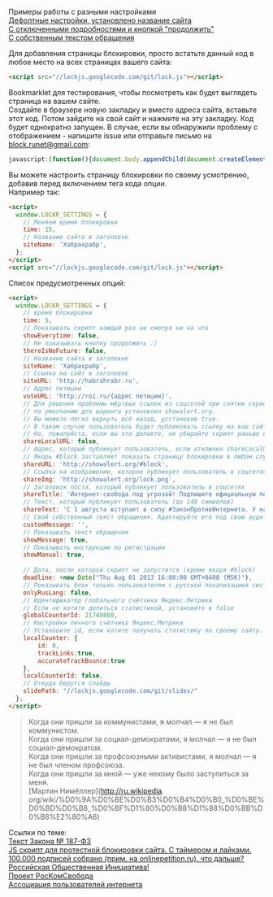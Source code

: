 Примеры работы с разными настройками  
[Дефолтные настройки, установлено название сайта](http://showalert.org)  
[С отключенными подробностями и кнопкой "продолжить"](http://showalert.org/macro.html)  
[С собственным текстом обращения](http://showalert.org/custom.html)  
  

Для добавления страницы блокировки, просто встатьте данный код в любое место на всех страницах вашего сайта:
```html
<script src="//lockjs.googlecode.com/git/lock.js"></script>
```
  
  
Bookmarklet для тестирования, чтобы посмотреть как будет выглядеть страница на вашем сайте.  
Создайте в браузере новую закладку и вместо адреса сайта, вставьте этот код. Потом зайдите на свой сайт и нажмите на эту закладку. Код будет однократно запущен. В случае, если вы обнаружили проблему с отображением - напишите issue или отправьте письмо на block.runet@gmail.com:
```js
javascript:(function(){document.body.appendChild(document.createElement('script')).src='//lockjs.googlecode.com/git/lock.js';})();
````
  

Вы можете настроить страницу блокировки по своему усмотрению, добавив перед включением тега кода опции.  
Например так:
```html
<script>
  window.LOCKR_SETTINGS = {
    // Меняем время блокировки
    time: 15, 
    // Название сайта в заголовке
    siteName: 'Хабрахрабр',
  };
</script>
<script src="//lockjs.googlecode.com/git/lock.js"></script>
```
  

Список предусмотренных опций:
```html
<script>
  window.LOCKR_SETTINGS = {
    // время блокировки
    time: 5, 
    // Показывать скрипт каждый раз не смотря ни на что
    showEverytime: false,
    // Не показывать кнопку продолжить :(
    thereIsNoFuture: false,
    // Название сайта в заголовке
    siteName: 'Хабрахрабр',
    // Ссылка на сайт в заголовке
    siteURL: 'http://habrahrabr.ru',
    // Адрес петиции
    voteURL: 'http://roi.ru/{адрес петиции}',
	// Для решения проблемы мёртвых ссылок из соцсетей при снятии скрипта, теперь
    // по умолчанию для шаринга установлен showalert.org. 
    // Вы можете легко вернуть всё назад, усстановив true. 
    // В таком случае пользователь будет публиковать ссылку на ваш сайт
    // Но, пожалуйста, если вы это делаете, не убирайте скрипт раньше времени.
    shareLocalURL: false,
    // Адрес, который публикует пользователь, если отключен shareLocalURL  
    // Якорь #block заставляет показать страницу блокировки в любом случае
    shareURL: 'http://showalert.org/#block',  
    // Ссылка на изображение, которое публикует пользователь в соцсетях
    shareImg: 'http://showalert.org/lock.png',
    // Заголовок поста, который публикует пользователь в соцсетях
    shareTitle: 'Интернет-свобода под угрозой! Подпишите официальную петицию!',
    // Текст, который публикует пользователь (до 140 символов)
  	shareText: 'С 1 августа вступает в силу #ЗаконПротивИнтернета. У нас есть возможность остановить его. Важен каждый голос!',
    // Свой собственный текст обращения. Адаптируйте его под свою аудиторию.
    customMessage: '',
    // Показывать текст обращения
    showMessage: true,
    // Показывать инструкцию по регистрации
    showManual: true,
    
    // Дата, после которой скрипт не запустится (кроме якоря #block)
    deadline: +new Date("Thu Aug 01 2013 16:00:00 GMT+0400 (MSK)"),
    // Показывать блок только пользователям с русской локализацией системы/браузера (не рекомендуется)
    onlyRusLang: false,
	// Идентификатор глобального счётчика Яндекс.Метрики
	// Если не хотите делиться статистикой, установите в false
	globalCounterId: 21749860,
	// Настройки личного счётчика Яндекс.Метрики
	// Установите id, если хотите получать статистику по своему сайту.
	localCounter: {
		id: 0,
		trackLinks:true,
		accurateTrackBounce:true
	},
    localCounterId: false,
    // Откуда берутся слайды
    slidePath: "//lockjs.googlecode.com/git/slides/"
  };
</script>
```
  

  
  
>Когда они пришли за коммунистами, я молчал — я не был коммунистом.  
Когда они пришли за социал-демократами, я молчал — я не был социал-демократом.  
Когда они пришли за профсоюзными активистами, я молчал — я не был членом профсоюза.  
Когда они пришли за мной — уже некому было заступиться за меня.  
[Мартин Нимёллер](http://ru.wikipedia.  org/wiki/%D0%9A%D0%BE%D0%B3%D0%B4%D0%B0_%D0%BE%D0%BD%D0%B8_%D0%BF%D1%80%D0%B8%D1%88%D0%BB%D0%B8%E2%80%A6)
  
  
  
  
Ссылки по теме:  
[Текст Закона № 187-ФЗ](http://base.consultant.ru/cons/cgi/online.cgi?req=doc;base=LAW;n=148497)  
[JS скрипт для протестной блокировки сайта. C таймером и лайками.](http://habrahabr.ru/post/185174/)  
[100.000 подписей собрано (прим. на onlinepetition.ru), что дальше? Российская Общественная Инициатива!](http://habrahabr.ru/post/185554/)  
[Проект РосКомСвобода](http://rublacklist.net/)  
[Ассоциация пользователей интернета](http://freerunet.ru/)  